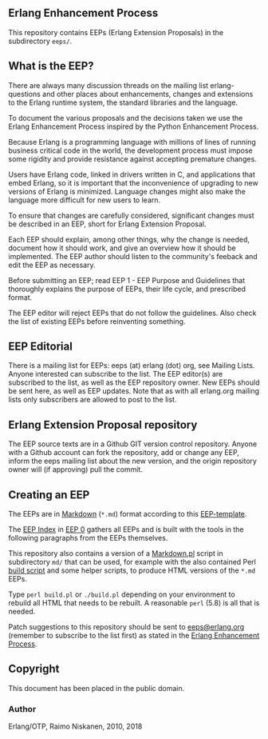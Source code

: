 Erlang Enhancement Process
--------------------------

This repository contains EEPs (Erlang Extension Proposals) in the subdirectory `eeps/`.


## What is the EEP?

There are always many discussion threads on the mailing list erlang-questions
and other places about enhancements,
changes and extensions to the Erlang runtime system, the standard libraries
and the language.

To document the various proposals and the decisions taken we use the Erlang Enhancement Process inspired by the Python Enhancement Process.

Because Erlang is a programming language with millions of lines of
running business critical code in the world, the development process must
impose some rigidity and provide resistance against accepting premature changes.

Users have Erlang code, linked in drivers written in C, and applications that
embed Erlang, so it is important that the inconvenience of upgrading to
new versions of Erlang is minimized. Language changes might also make the
language more difficult for new users to learn.

To ensure that changes are carefully considered, significant changes must be
described in an EEP, short for Erlang Extension Proposal.

Each EEP should explain, among other things, why the change is needed,
document how it should work, and give an overview how it should be implemented.
The EEP author should listen to the community's feeback and edit the EEP as
necessary.

Before submitting an EEP; read EEP 1 - EEP Purpose and Guidelines that
thoroughly explains the purpose of EEPs, their life cycle,
and prescribed format.

The EEP editor will reject EEPs that do not follow the guidelines.
Also check the list of existing EEPs before reinventing something.

## EEP Editorial

There is a mailing list for EEPs: eeps (at) erlang (dot) org, see Mailing Lists. Anyone interested can subscribe to the list.
The EEP editor(s) are subscribed to the list, as well as the EEP repository owner.
New EEPs should be sent here, as well as EEP updates. Note that as with all erlang.org mailing lists only subscribers are allowed to post to the list.

## Erlang Extension Proposal repository

The EEP source texts are in a Github GIT version control repository.
Anyone with a Github account can fork the repository,
add or change any EEP, inform the eeps mailing list about the new version,
and the origin repository owner will (if approving) pull the commit.

## Creating an EEP

The EEPs are in [Markdown][MD] (`*.md`) format according to this [EEP-template][Template].

The [EEP Index][EEP 0] in [EEP 0][] gathers all EEPs and is built with
the tools in the following paragraphs from the EEPs themselves.

This repository also contains a version of a [Markdown.pl][] script in
subdirectory `md/` that can be used, for example with the also contained
Perl [build script][build.pl] and some helper scripts,
to produce HTML versions of the `*.md` EEPs.

Type `perl build.pl` or `./build.pl` depending on your environment to
rebuild all HTML that needs to be rebuilt. A reasonable `perl` (5.8)
is all that is needed.

Patch suggestions to this repository should be sent to <eeps@erlang.org>
(remember to subscribe to the list first) as stated in the
[Erlang Enhancement Process][EEP].



[MD]: http://daringfireball.net/projects/markdown/
    "The Markdown Project"

[Markdown.pl]: md/Markdown.pl
    "Markdown.pl"

[EEP]: http://www.erlang.org/eep.html
    "Erlang Enhancement Process"

[build.pl]: build.pl
    "Perl build script to overcome Makefile inportability"

[EEP 0]: http://erlang.org/eep/eeps/eep-0000.html
    "EEP 0: Index of EEPS"

[Template]: eeps/eep-0033.md
    "EEP template"


Copyright
---------

This document has been placed in the public domain.

### Author
Erlang/OTP, Raimo Niskanen, 2010, 2018



[EmacsVar]: <> "Local Variables:"
[EmacsVar]: <> "mode: indented-text"
[EmacsVar]: <> "indent-tabs-mode: nil"
[EmacsVar]: <> "sentence-end-double-space: t"
[EmacsVar]: <> "fill-column: 70"
[EmacsVar]: <> "coding: utf-8"
[EmacsVar]: <> "End:"

